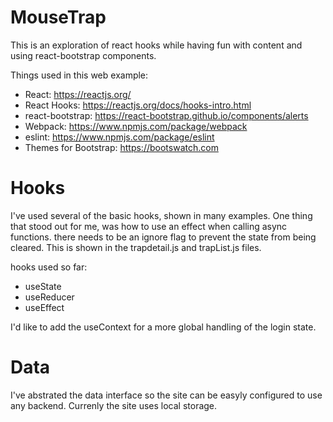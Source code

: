 # MouseTrap

This is an exploration of react hooks while having fun with content and using react-bootstrap components.

Things used in this web example:
- React: https://reactjs.org/
 - React Hooks: https://reactjs.org/docs/hooks-intro.html
- react-bootstrap: https://react-bootstrap.github.io/components/alerts
- Webpack: https://www.npmjs.com/package/webpack
- eslint: https://www.npmjs.com/package/eslint
- Themes for Bootstrap: https://bootswatch.com

# Hooks

I've used several of the basic hooks, shown in many examples.  One thing that stood out for me, was how to use an effect when calling async functions.  there needs to be an ignore flag to prevent the state from being cleared.  This is shown in the trapdetail.js and trapList.js files.

hooks used so far:
- useState
- useReducer
- useEffect

I'd like to add the useContext for a more global handling of the login state.

# Data

I've abstrated the data interface so the site can be easyly configured to use any backend.  Currenly the site uses local storage.